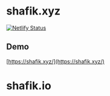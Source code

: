 # shafik.xyz

[![Netlify Status](https://api.netlify.com/api/v1/badges/bc4283a5-dd87-491b-bc8d-780f32bbe357/deploy-status)]()

## Demo

[https://shafik.xyz/](https://shafik.xyz/)

# shafik.io

